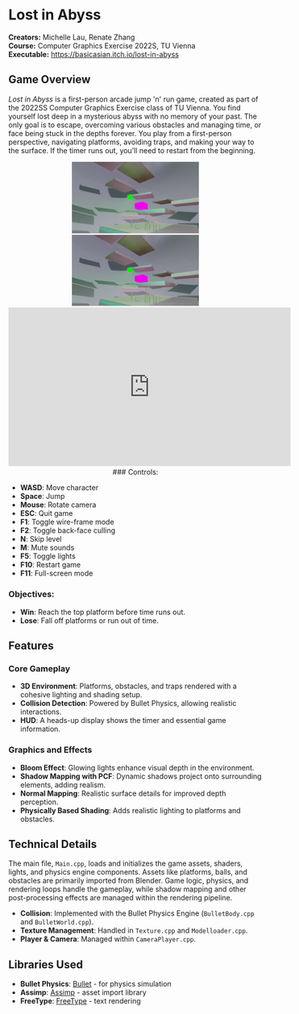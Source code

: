 # Lost in Abyss

**Creators:** Michelle Lau, Renate Zhang \
**Course:** Computer Graphics Exercise 2022S, TU Vienna\
**Executable:** https://basicasian.itch.io/lost-in-abyss 

## Game Overview

*Lost in Abyss* is a first-person arcade jump 'n' run game, created as part of the 2022SS Computer Graphics Exercise class of TU Vienna. You find yourself lost deep in a mysterious abyss with no memory of your past. The only goal is to escape, overcoming various obstacles and managing time, or face being stuck in the depths forever. You play from a first-person perspective, navigating platforms, avoiding traps, and making your way to the surface. If the timer runs out, you’ll need to restart from the beginning.


<p align="middle">
  <img src="screenshot-lostinabyss.png" alt="Screenshot" width="50%"/> 
 <a href="[Screenshot game]([https://youtu.be/cX8iDMq0fiw](https://youtu.be/cX8iDMq0fiw))"><img src="screenshot-lostinabyss.png" alt="Screenshot game" style="width:50%"></a>
  <iframe width="560" height="315" src="https://www.youtube.com/embed/cX8iDMq0fiw?si=nq5_sjTFUbQJsUBq" title="YouTube video player" frameborder="0" allow="accelerometer; autoplay; clipboard-write; encrypted-media; gyroscope; picture-in-picture; web-share" referrerpolicy="strict-origin-when-cross-origin" allowfullscreen></iframe>
### Controls:

- **WASD**: Move character
- **Space**: Jump
- **Mouse**: Rotate camera
- **ESC**: Quit game
- **F1**: Toggle wire-frame mode
- **F2**: Toggle back-face culling
- **N**: Skip level
- **M**: Mute sounds
- **F5**: Toggle lights
- **F10**: Restart game
- **F11**: Full-screen mode

### Objectives:

- **Win**: Reach the top platform before time runs out.
- **Lose**: Fall off platforms or run out of time.

## Features

### Core Gameplay

- **3D Environment**: Platforms, obstacles, and traps rendered with a cohesive lighting and shading setup.
- **Collision Detection**: Powered by Bullet Physics, allowing realistic interactions.
- **HUD**: A heads-up display shows the timer and essential game information.

### Graphics and Effects

- **Bloom Effect**: Glowing lights enhance visual depth in the environment.
- **Shadow Mapping with PCF**: Dynamic shadows project onto surrounding elements, adding realism.
- **Normal Mapping**: Realistic surface details for improved depth perception.
- **Physically Based Shading**: Adds realistic lighting to platforms and obstacles.

## Technical Details

The main file, `Main.cpp`, loads and initializes the game assets, shaders, lights, and physics engine components. Assets like platforms, balls, and obstacles are primarily imported from Blender. Game logic, physics, and rendering loops handle the gameplay, while shadow mapping and other post-processing effects are managed within the rendering pipeline.

- **Collision**: Implemented with the Bullet Physics Engine (`BulletBody.cpp` and `BulletWorld.cpp`).
- **Texture Management**: Handled in `Texture.cpp` and `Modelloader.cpp`.
- **Player & Camera**: Managed within `CameraPlayer.cpp`.

## Libraries Used

- **Bullet Physics**: [Bullet](https://github.com/bulletphysics/bullet3/releases) - for physics simulation
- **Assimp**: [Assimp](https://www.assimp.org/) - asset import library
- **FreeType**: [FreeType](https://www.freetype.org/) - text rendering


